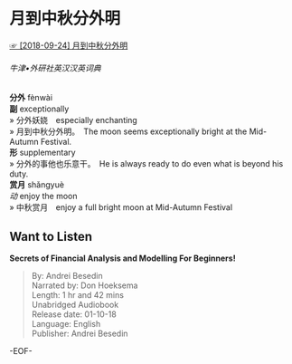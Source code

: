 # 月到中秋分外明  
[☞ [2018-09-24] 月到中秋分外明 ](https://mp.weixin.qq.com/s/y3B_rqeLC4N3S9uYw0ZhDQ)    
  
  
###### 牛津•外研社英汉汉英词典  
**分外** fènwài  
**副** exceptionally  
» 分外妖娆　especially enchanting  
» 月到中秋分外明。　The moon seems exceptionally bright at the Mid-Autumn Festival.  
**形** supplementary  
» 分外的事他也乐意干。　He is always ready to do even what is beyond his duty.  
**赏月** shǎngyuè  
*动* enjoy the moon  
» 中秋赏月　enjoy a full bright moon at Mid-Autumn Festival  
  
  
## Want to Listen  
**Secrets of Financial Analysis and Modelling For Beginners!**  
>By: Andrei Besedin  
Narrated by: Don Hoeksema  
Length: 1 hr and 42 mins  
Unabridged Audiobook  
Release date: 01-10-18  
Language: English  
Publisher: Andrei Besedin  
  
-EOF-  
